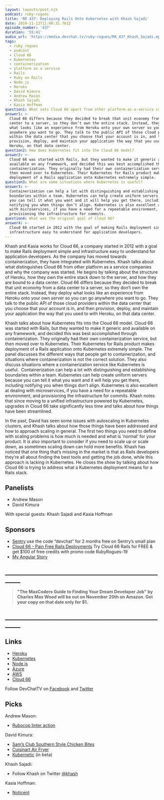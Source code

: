 ```yaml
---
layout: layouts/post.njk
podcast: ruby-rogues
title: 'RR 437: Deploying Rails Onto Kubernetes with Khash Sajadi'
date: 2019-11-12T11:00:31.761Z
episode_number: '437'
duration: '55:41'
audio_url: 'https://media.devchat.tv/ruby-rogues/RR_437_Khash_Sajadi.mp3'
tags:
  - ruby_rogues
  - podcast
  - Cloud 66
  - Kubernetes
  - containerization
  - platform as a service
  - Rails
  - Ruby on Rails
  - Node.js
  - Heroku
  - David Kimura
  - Andrew Mason
  - Khash Sajadi
  - Kasia Hoffman
question1: What sets Cloud 66 apart from other platform-as-a-service companies?
answer1: >-
  Cloud 66 differs because they decided to break that unit economy from a data
  center to a server, so they don’t own the entire stack. Instead, they deploy
  what looks like an experience from Heroku onto your own server so you can go
  anywhere you want to go. They talk to the public API of those cloud providers
  within the data center that you choose that your account is in, and then
  provision, deploy, and maintain your application the way that you used to with
  Heroku, on that data center.
question2: How does Kubernetes fit into the Cloud 66 model?
answer2: >-
  Cloud 66 was started with Rails, but they wanted to make it generic and
  available on any framework, and decided this was best accomplished through
  containerization. They originally had their own containerization service, but
  then moved over to Kubernetes. Their Kubernetes for Rails product makes
  deployment of a Rails application onto Kubernetes extremely simple.
question3: What are some situations where Kubernetes is useful?
answer3: >-
  Containerization can help a lot with distinguishing and establishing
  boundaries within a team. Kubernetes can help create uniform servers because
  you can tell it what you want and it will help you get there, including
  notifying you when things don’t align. Kubernetes is also excellent at dealing
  with microservices, if you have a need for a repeatable environment, and
  provisioning the infrastructure for commits. 
question4: What was the original goal of Cloud 66?
answer4: >-
  Cloud 66 started in 2012 with the goal of making Rails deployment simple and
  infrastructure easy to understand for application developers.
---
```

Khash and Kasia works for Cloud 66, a company started in 2012 with a goal to make Rails deployment simple and infrastructure easy to understand for application developers. As the company has moved towards containerization, they have integrated with Kubernetes. Khash talks about what distinguishes Cloud 66 from other platform as a service companies and why the company was started. He begins by talking about the structure of Heroku, how they own the entire stack down to the server, and how they are bound to a data center. Cloud 66 differs because they decided to break that unit economy from a data center to a server, so they don’t own the entire stack. Instead, they deploy what looks like an experience from Heroku onto your own server so you can go anywhere you want to go. They talk to the public API of those cloud providers within the data center that you choose that your account is in, and then provision, deploy, and maintain your application the way that you used to with Heroku, on that data center. 

Khash talks about how Kubernetes fits into the Cloud 66 model. Cloud 66 was started with Rails, but they wanted to make it generic and available on any framework, and decided this was best accomplished through containerization. They originally had their own containerization service, but then moved over to Kubernetes. Their Kubernetes for Rails product makes deployment of a Rails application onto Kubernetes extremely simple. The panel discusses the different ways that people get to containerization, and situations where containerization is not the correct solution. They also discuss situations where a containerization service like Kubernetes is useful.  Containerization can help a lot with distinguishing and establishing boundaries within a team. Kubernetes can help create uniform servers because you can tell it what you want and it will help you get there, including notifying you when things don’t align. Kubernetes is also excellent at dealing with microservices, if you have a need for a repeatable environment, and provisioning the infrastructure for commits. Khash notes that since moving to a unified infrastructure powered by Kubernetes, upgrades in Cloud 66 take significantly less time and talks about how things have been streamlined.

In the past, David has seen some issues with autoscaling in Kubernetes clusters, and Khash talks about how those things have been addressed and how to approach scaling in general. The first two things you need to define with scaling problems is how much is needed and what is ‘normal’ for your product. It is also important to consider if you need to scale up or scale down, as sometimes scaling down can hold more benefits. Khash has noticed that one thing that’s missing in the market is that as Rails developers they’re all about finding the best tools and getting the job done, while this approach is lacking in Kubernetes. He closes the show by talking about how Cloud 66 is trying to address what a Kubernetes deployment means for a Rails stack.

## Panelists

* Andrew Mason 
* David Kimura 

With special guests: Khash Sajadi and Kasia Hoffman

## Sponsors

* [Sentry](http://sentry.io/) use the code “devchat” for 2 months free on Sentry’s small plan 
* [Cloud 66 - Pain Free Rails Deployments](https://cloud66.com/rails?utm_source=-&utm_medium=-&utm_campaign=ruby-rogues) Try Cloud 66 Rails for FREE & get $100 of free credits with promo code RubyRogues-19
* [My Angular Story](https://devchat.tv/my-angular-story/) 

## **\_\_\_\_\_\_\_\_\_\_\_\_\_\_\_\_\_\_\_\_\_\_\_\_\_\_\_\_\_\_\_\_\_\_\_\_\_\_\_\_\_\_\_\_\_\_\_\_\_\_\_\_\_\__**

> **"The MaxCoders Guide to Finding Your Dream Developer Job" by Charles Max Wood will be out on November 20th on Amazon.  Get your copy on that date only for $1.**

## **\_\_\_\_\_\_\_\_\_\_\_\_\_\_\_\_\_\_\_\_\_\_\_\_\_\_\_\_\_\_\_\_\_\_\_\_\_\_\_\_\_\_\_\_\_\_\_\_\_\_\_\_\_\__**

## Links

* [Heroku](https://www.heroku.com/) 
* [Kubernetes](https://kubernetes.io/) 
* [Node.js](https://nodejs.org/) 
* [Azure](https://azure.microsoft.com/en-us/) 
* [AWS](https://aws.amazon.com/) 
* [Cloud 66](https://www.cloud66.com/) 

Follow DevChatTV on [Facebook](https://www.facebook.com/DevChattv/?__tn__=%2Cd%2CP-R&eid=ARDBDrBnK71PDmx_8gE_IeIEo5SnM7cyzylVBjAwfaOo1ck_6q3GXuRBfaUQZaWVvFGyEVjrhDwnS_tV) and [Twitter](https://twitter.com/devchattv?lang=en)

## Picks

Andrew Mason:

* [Rubocop linter action](https://github.com/andrewmcodes/rubocop-linter-action) 

David Kimura:

* [Sam’s Club Southern Style Chicken Bites](https://www.samsclub.com/p/members-mark-southern-style-chicken-bites-3lbs/prod22320888) 
* [Cuisinart Air Fryer](https://www.cuisinart.com/shopping/appliances/airfryers/toa-60) 
* [Kubernetic](https://kubernetic.com/) (in beta) 

Khash Sajadi:

* Follow Khash on Twitter [@khash](https://twitter.com/khash) 

Kasia Hoffman:

* [Noticent](https://github.com/cloud66-oss/noticent)

